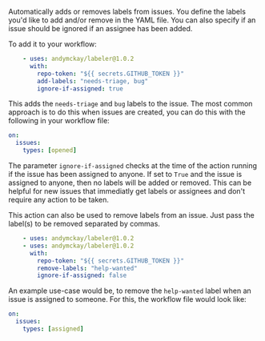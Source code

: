 Automatically adds or removes labels from issues. You define the labels you'd like to add and/or remove in the YAML file. You can also specify if an issue should be ignored if an assignee has been added.

To add it to your workflow:

```yml
    - uses: andymckay/labeler@1.0.2
      with:
        repo-token: "${{ secrets.GITHUB_TOKEN }}"
        add-labels: "needs-triage, bug"
        ignore-if-assigned: true
```

This adds the `needs-triage` and `bug` labels to the issue. The most common approach is to do this when issues are created, you can do this with the following in your workflow file:

```yml
on:
  issues:
    types: [opened]
```

The parameter `ignore-if-assigned` checks at the time of the action running if the issue has been assigned to anyone. If set to `True` and the issue is assigned to anyone, then no labels will be added or removed. This can be helpful for new issues that immediatly get labels or assignees and don't require any action to be taken.

This action can also be used to remove labels from an issue. Just pass the label(s) to be removed separated by commas.

```yml
    - uses: andymckay/labeler@1.0.2
    - uses: andymckay/labeler@1.0.2
      with:
        repo-token: "${{ secrets.GITHUB_TOKEN }}"
        remove-labels: "help-wanted"
        ignore-if-assigned: false
```

An example use-case would be, to remove the `help-wanted` label when an issue is assigned to someone. For this, the workflow file would look like:

```yml
on:
  issues:
    types: [assigned]
```

